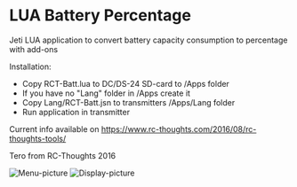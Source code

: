 # LUA Battery Percentage
Jeti LUA application to convert battery capacity consumption to percentage with add-ons

Installation:
- Copy RCT-Batt.lua to DC/DS-24 SD-card to /Apps folder
- If you have no "Lang" folder in /Apps create it
- Copy Lang/RCT-Batt.jsn to transmitters /Apps/Lang folder
- Run application in transmitter

Current info available on https://www.rc-thoughts.com/2016/08/rc-thoughts-tools/

Tero from RC-Thoughts 2016

![Menu-picture](https://www.rc-thoughts.com/wp-content/uploads/2016/08/battperc_14-1.png) ![Display-picture](https://www.rc-thoughts.com/wp-content/uploads/2016/08/tele_screen.gif)
